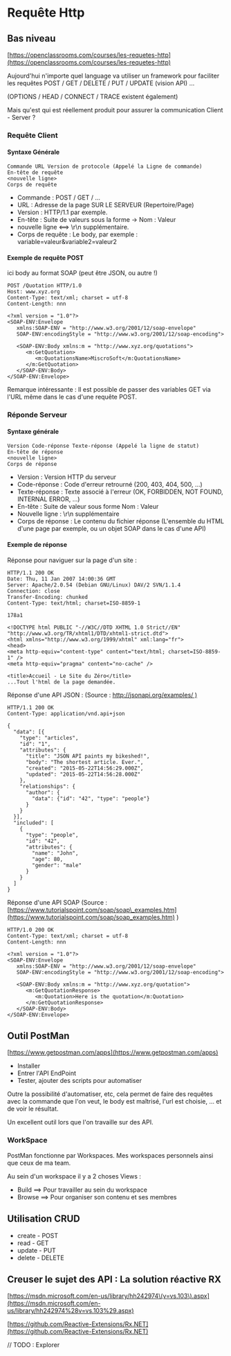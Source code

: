 # Requête Http

## Bas niveau

[https://openclassrooms.com/courses/les-requetes-http](https://openclassrooms.com/courses/les-requetes-http)

Aujourd'hui n'importe quel language va utiliser un framework pour faciliter les requêtes POST / GET / DELETE / PUT / UPDATE \(vision API\) ...

\(OPTIONS / HEAD / CONNECT / TRACE existent également\)

Mais qu'est qui est réellement produit pour assurer la communication Client - Server ?

### Requête Client

#### Syntaxe Générale

```
Commande URL Version de protocole (Appelé la Ligne de commande)
En-tête de requête
<nouvelle ligne>
Corps de requête
```

* Commande : POST / GET / ...
* URL : Adresse de la page SUR LE SERVEUR \(Repertoire/Page\)
* Version : HTTP/1.1 par exemple.
* En-tête : Suite de valeurs sous la forme  -&gt; Nom : Valeur
* nouvelle ligne &lt;==&gt; \r\n supplémentaire.
* Corps de requête : Le body, par exemple : variable=valeur&variable2=valeur2

#### Exemple de requête POST

ici body au format SOAP \(peut être JSON, ou autre !\)

```
POST /Quotation HTTP/1.0
Host: www.xyz.org
Content-Type: text/xml; charset = utf-8
Content-Length: nnn

<?xml version = "1.0"?>
<SOAP-ENV:Envelope
   xmlns:SOAP-ENV = "http://www.w3.org/2001/12/soap-envelope"
   SOAP-ENV:encodingStyle = "http://www.w3.org/2001/12/soap-encoding">

   <SOAP-ENV:Body xmlns:m = "http://www.xyz.org/quotations">
      <m:GetQuotation>
         <m:QuotationsName>MiscroSoft</m:QuotationsName>
      </m:GetQuotation>
   </SOAP-ENV:Body>
</SOAP-ENV:Envelope>
```

Remarque intéressante : Il est possible de passer des variables GET via l'URL même dans le cas d'une requête POST.

### Réponde Serveur

#### Syntaxe générale

```
Version Code-réponse Texte-réponse (Appelé la ligne de statut)
En-tête de réponse
<nouvelle ligne>
Corps de réponse
```

* Version : Version HTTP du serveur
* Code-réponse : Code d'erreur retrourné \(200, 403, 404, 500, ...\)
* Texte-réponse : Texte associé à l'erreur \(OK, FORBIDDEN, NOT FOUND, INTERNAL ERROR, ...\)
* En-tête : Suite de valeur sous forme Nom : Valeur
* Nouvelle ligne : \r\n supplémentaire
* Corps de réponse : Le contenu du fichier réponse \(L'ensemble du HTML d'une page par exemple, ou un objet SOAP dans le cas d'une API\)

#### Exemple de réponse

Réponse pour naviguer sur la page d'un site :

```
HTTP/1.1 200 OK
Date: Thu, 11 Jan 2007 14:00:36 GMT
Server: Apache/2.0.54 (Debian GNU/Linux) DAV/2 SVN/1.1.4
Connection: close
Transfer-Encoding: chunked
Content-Type: text/html; charset=ISO-8859-1

178a1

<!DOCTYPE html PUBLIC "-//W3C//DTD XHTML 1.0 Strict//EN" "http://www.w3.org/TR/xhtml1/DTD/xhtml1-strict.dtd">
<html xmlns="http://www.w3.org/1999/xhtml" xml:lang="fr">
<head>
<meta http-equiv="content-type" content="text/html; charset=ISO-8859-1" />
<meta http-equiv="pragma" content="no-cache" />

<title>Accueil - Le Site du Zéro</title>
...Tout l'html de la page demandée.
```

Réponse d'une API JSON : \(Source : [http://jsonapi.org/examples/ \)](http://jsonapi.org/examples/)

```
HTTP/1.1 200 OK
Content-Type: application/vnd.api+json

{
  "data": [{
    "type": "articles",
    "id": "1",
    "attributes": {
      "title": "JSON API paints my bikeshed!",
      "body": "The shortest article. Ever.",
      "created": "2015-05-22T14:56:29.000Z",
      "updated": "2015-05-22T14:56:28.000Z"
    },
    "relationships": {
      "author": {
        "data": {"id": "42", "type": "people"}
      }
    }
  }],
  "included": [
    {
      "type": "people",
      "id": "42",
      "attributes": {
        "name": "John",
        "age": 80,
        "gender": "male"
      }
    }
  ]
}
```

Réponse d'une API SOAP \(Source : [https://www.tutorialspoint.com/soap/soap\_examples.htm](https://www.tutorialspoint.com/soap/soap_examples.htm) \)

```
HTTP/1.0 200 OK
Content-Type: text/xml; charset = utf-8
Content-Length: nnn

<?xml version = "1.0"?>
<SOAP-ENV:Envelope
   xmlns:SOAP-ENV = "http://www.w3.org/2001/12/soap-envelope"
   SOAP-ENV:encodingStyle = "http://www.w3.org/2001/12/soap-encoding">

   <SOAP-ENV:Body xmlns:m = "http://www.xyz.org/quotation">
      <m:GetQuotationResponse>
         <m:Quotation>Here is the quotation</m:Quotation>
      </m:GetQuotationResponse>
   </SOAP-ENV:Body>
</SOAP-ENV:Envelope>
```

## Outil PostMan

[https://www.getpostman.com/apps](https://www.getpostman.com/apps)

* Installer
* Entrer l'API EndPoint
* Tester, ajouter des scripts pour automatiser

Outre la possibilité d'automatiser, etc, cela permet de faire des requêtes avec la commande que l'on veut, le body est maîtrisé, l'url est choisie, ... et de voir le résultat.

Un excellent outil lors que l'on travaille sur des API.

### WorkSpace

PostMan fonctionne par Workspaces. Mes workspaces personnels ainsi que ceux de ma team.

Au sein d'un workspace il y a 2 choses Views :

* Build ==&gt; Pour travailler au sein du workspace
* Browse ==&gt; Pour organiser son contenu et ses membres



## Utilisation CRUD

* create - POST
* read - GET
* update - PUT
* delete - DELETE

## Creuser le sujet des API : La solution réactive RX

[https://msdn.microsoft.com/en-us/library/hh242974\(v=vs.103\).aspx](https://msdn.microsoft.com/en-us/library/hh242974%28v=vs.103%29.aspx)

[https://github.com/Reactive-Extensions/Rx.NET](https://github.com/Reactive-Extensions/Rx.NET)

// TODO : Explorer

